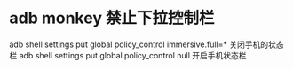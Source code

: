# adb monkey 禁止下拉控制栏
adb shell settings put global policy_control immersive.full=*   关闭手机的状态栏
adb shell settings put global policy_control null               开启手机状态栏
           
